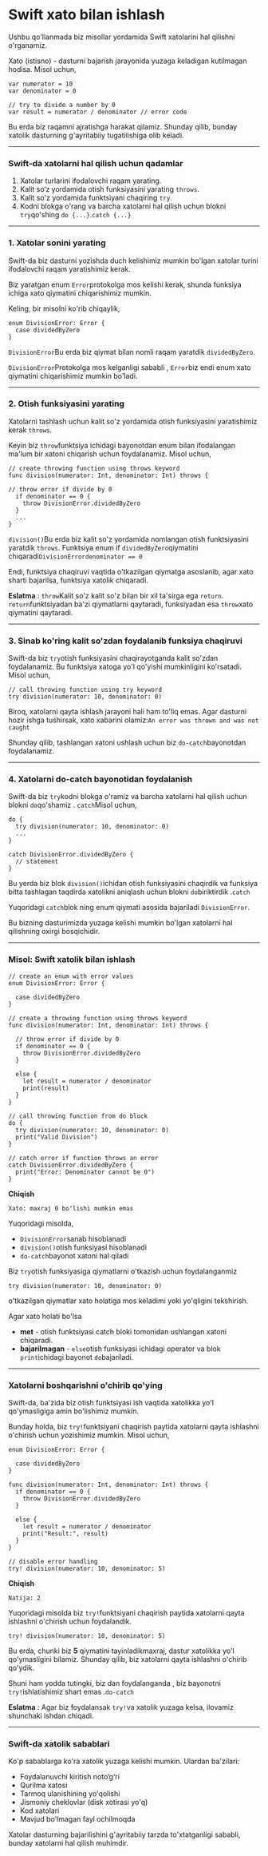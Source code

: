 # Swift xato bilan ishlash

Ushbu qo'llanmada biz misollar yordamida Swift xatolarini hal qilishni o'rganamiz.

Xato (istisno) - dasturni bajarish jarayonida yuzaga keladigan kutilmagan hodisa. Misol uchun,

```
var numerator = 10
var denominator = 0

// try to divide a number by 0
var result = numerator / denominator // error code
```

Bu erda biz raqamni ajratishga harakat qilamiz. Shunday qilib, bunday xatolik dasturning g'ayritabiiy tugatilishiga olib keladi.

***

### Swift-da xatolarni hal qilish uchun qadamlar <a href="#steps" id="steps"></a>

1. Xatolar turlarini ifodalovchi raqam yarating.
2. Kalit so‘z yordamida otish funksiyasini yarating `throws`.
3. Kalit so'z yordamida funktsiyani chaqiring `try`.
4. Kodni blokga o'rang va barcha xatolarni hal qilish uchun blokni `try`qo'shing `do {...}`.`catch {...}`

***

### 1. Xatolar sonini yarating <a href="#enum" id="enum"></a>

Swift-da biz dasturni yozishda duch kelishimiz mumkin bo'lgan xatolar turini ifodalovchi raqam yaratishimiz kerak.

Biz yaratgan enum `Error`protokolga mos kelishi kerak, shunda funksiya ichiga xato qiymatini chiqarishimiz mumkin.

Keling, bir misolni ko'rib chiqaylik,

```
enum DivisionError: Error {
  case dividedByZero
}
```

`DivisionError`Bu erda biz qiymat bilan nomli raqam yaratdik `dividedByZero`.

`DivisionError`Protokolga mos kelganligi sababli , `Error`biz endi enum xato qiymatini chiqarishimiz mumkin bo'ladi.

***

### 2. Otish funksiyasini yarating <a href="#throwing-function" id="throwing-function"></a>

Xatolarni tashlash uchun kalit so'z yordamida otish funksiyasini yaratishimiz kerak `throws`.

Keyin biz `throw`funktsiya ichidagi bayonotdan enum bilan ifodalangan ma'lum bir xatoni chiqarish uchun foydalanamiz. Misol uchun,

```
// create throwing function using throws keyword
func division(numerator: Int, denominator: Int) throws {

// throw error if divide by 0
  if denominator == 0 {
    throw DivisionError.dividedByZero
  }
  ...     
}
```

`division()`Bu erda biz kalit so'z yordamida nomlangan otish funktsiyasini yaratdik `throws`. Funktsiya enum if `dividedByZero`qiymatini chiqaradi`DivisionErrordenominator == 0`

Endi, funktsiya chaqiruvi vaqtida o'tkazilgan qiymatga asoslanib, agar xato sharti bajarilsa, funktsiya xatolik chiqaradi.

**Eslatma** : `throw`Kalit so'z kalit so'z bilan bir xil ta'sirga ega `return`. `return`funktsiyadan ba'zi qiymatlarni qaytaradi, funksiyadan esa `throw`xato qiymatini qaytaradi.

***

### 3. Sinab ko'ring kalit so'zdan foydalanib funksiya chaqiruvi <a href="#try" id="try"></a>

Swift-da biz `try`otish funksiyasini chaqirayotganda kalit so'zdan foydalanamiz. Bu funktsiya xatoga yo'l qo'yishi mumkinligini ko'rsatadi. Misol uchun,

```
// call throwing function using try keyword
try division(numerator: 10, denominator: 0)
```

Biroq, xatolarni qayta ishlash jarayoni hali ham to'liq emas. Agar dasturni hozir ishga tushirsak, xato xabarini olamiz:`An error was thrown and was not caught`

Shunday qilib, tashlangan xatoni ushlash uchun biz `do-catch`bayonotdan foydalanamiz.

***

### 4. Xatolarni do-catch bayonotidan foydalanish <a href="#do-catch" id="do-catch"></a>

Swift-da biz `try`kodni blokga o'ramiz va barcha xatolarni hal qilish uchun blokni `do`qo'shamiz . `catch`Misol uchun,

```
do {
  try division(numerator: 10, denominator: 0)
  ...
}

catch DivisionError.dividedByZero {
  // statement
}
```

Bu yerda biz blok `division()`ichidan otish funksiyasini chaqirdik va funksiya bitta tashlagan taqdirda xatolikni aniqlash uchun blokni `do`biriktirdik .`catch`

Yuqoridagi `catch`blok ning enum qiymati asosida bajariladi `DivisionError`.

Bu bizning dasturimizda yuzaga kelishi mumkin bo'lgan xatolarni hal qilishning oxirgi bosqichidir.

***

### Misol: Swift xatolik bilan ishlash <a href="#example" id="example"></a>

```
// create an enum with error values
enum DivisionError: Error {

  case dividedByZero
}

// create a throwing function using throws keyword
func division(numerator: Int, denominator: Int) throws {

  // throw error if divide by 0
  if denominator == 0 {
    throw DivisionError.dividedByZero
  }
    
  else {
    let result = numerator / denominator
    print(result)
  }
}

// call throwing function from do block
do {
  try division(numerator: 10, denominator: 0)
  print("Valid Division")
}

// catch error if function throws an error
catch DivisionError.dividedByZero {
  print("Error: Denominator cannot be 0")
}
```

**Chiqish**

```
Xato: maxraj 0 boʻlishi mumkin emas
```

Yuqoridagi misolda,

* `DivisionError`sanab hisoblanadi
* `division()`otish funksiyasi hisoblanadi
* `do-catch`bayonot xatoni hal qiladi

Biz `try`otish funksiyasiga qiymatlarni o'tkazish uchun foydalanganmiz

```
try division(numerator: 10, denominator: 0)
```

o'tkazilgan qiymatlar xato holatiga mos keladimi yoki yo'qligini tekshirish.

Agar xato holati bo'lsa

* **met** - otish funktsiyasi catch bloki tomonidan ushlangan xatoni chiqaradi.
* **bajarilmagan** - `else`otish funksiyasi ichidagi operator va blok `print`ichidagi bayonot `do`bajariladi.

***

### Xatolarni boshqarishni o'chirib qo'ying <a href="#disable" id="disable"></a>

Swift-da, ba'zida biz otish funktsiyasi ish vaqtida xatolikka yo'l qo'ymasligiga amin bo'lishimiz mumkin.

Bunday holda, biz `try!`funktsiyani chaqirish paytida xatolarni qayta ishlashni o'chirish uchun yozishimiz mumkin. Misol uchun,

```
enum DivisionError: Error {
  
  case dividedByZero
}

func division(numerator: Int, denominator: Int) throws {
  if denominator == 0 {
    throw DivisionError.dividedByZero
  }
    
  else {
    let result = numerator / denominator
    print("Result:", result)
  }
}

// disable error handling
try! division(numerator: 10, denominator: 5)
```

**Chiqish**

```
Natija: 2
```

Yuqoridagi misolda biz `try!`funktsiyani chaqirish paytida xatolarni qayta ishlashni o'chirish uchun foydalandik.

```
try! division(numerator: 10, denominator: 5)
```

Bu erda, chunki biz **5** qiymatini tayinladikmaxraj, dastur xatolikka yo'l qo'ymasligini bilamiz. Shunday qilib, biz xatolarni qayta ishlashni o'chirib qo'ydik.

Shuni ham yodda tutingki, biz dan foydalanganda , biz bayonotni `try!`ishlatishimiz shart emas .`do-catch`

**Eslatma** : Agar biz foydalansak `try!`va xatolik yuzaga kelsa, ilovamiz shunchaki ishdan chiqadi.

***

### Swift-da xatolik sabablari <a href="#causes" id="causes"></a>

Ko'p sabablarga ko'ra xatolik yuzaga kelishi mumkin. Ulardan ba'zilari:

* Foydalanuvchi kiritish noto‘g‘ri
* Qurilma xatosi
* Tarmoq ulanishining yo'qolishi
* Jismoniy cheklovlar (disk xotirasi yo'q)
* Kod xatolari
* Mavjud bo'lmagan fayl ochilmoqda

Xatolar dasturning bajarilishini g'ayritabiiy tarzda to'xtatganligi sababli, bunday xatolarni hal qilish muhimdir.
